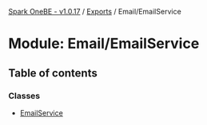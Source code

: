 [Spark OneBE - v1.0.17](../README.md) / [Exports](../modules.md) / Email/EmailService

# Module: Email/EmailService

## Table of contents

### Classes

- [EmailService](../classes/Email_EmailService.EmailService.md)

